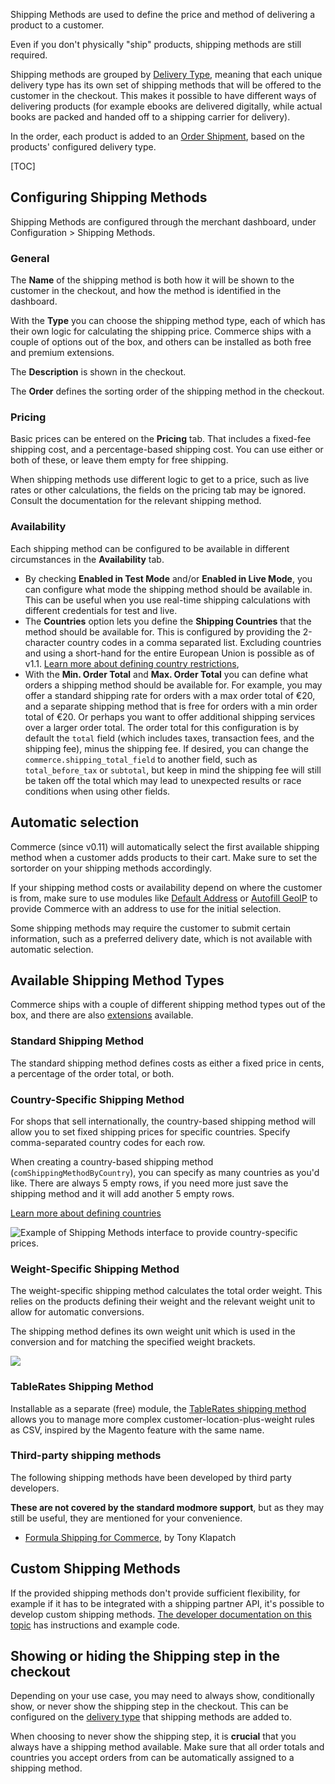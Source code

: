 Shipping Methods are used to define the price and method of delivering a product to a customer. 

Even if you don't physically "ship" products, shipping methods are still required.

Shipping methods are grouped by [Delivery Type](Delivery_Types), meaning that each unique delivery type has its own set of shipping methods that will be offered to the customer in the checkout. This makes it possible to have different ways of delivering products (for example ebooks are delivered digitally, while actual books are packed and handed off to a shipping carrier for delivery). 

In the order, each product is added to an [Order Shipment](Orders/Shipments), based on the products' configured delivery type.

[TOC]

## Configuring Shipping Methods

Shipping Methods are configured through the merchant dashboard, under Configuration > Shipping Methods. 

### General

The **Name** of the shipping method is both how it will be shown to the customer in the checkout, and how the method is identified in the dashboard. 

With the **Type** you can choose the shipping method type, each of which has their own logic for calculating the shipping price. Commerce ships with a couple of options out of the box, and others can be installed as both free and premium extensions. 

The **Description** is shown in the checkout. 

The **Order** defines the sorting order of the shipping method in the checkout. 

### Pricing 

Basic prices can be entered on the **Pricing** tab. That includes a fixed-fee shipping cost, and a percentage-based shipping cost. You can use either or both of these, or leave them empty for free shipping.

When shipping methods use different logic to get to a price, such as live rates or other calculations, the fields on the pricing tab may be ignored. Consult the documentation for the relevant shipping method.

### Availability

Each shipping method can be configured to be available in different circumstances in the **Availability** tab.

- By checking **Enabled in Test Mode** and/or **Enabled in Live Mode**, you can configure what mode the shipping method should be available in. This can be useful when you use real-time shipping calculations with different credentials for test and live. 
- The **Countries** option lets you define the **Shipping Countries** that the method should be available for. This is configured by providing the 2-character country codes in a comma separated list. Excluding countries and using a short-hand for the entire European Union is possible as of v1.1. [Learn more about defining country restrictions](Miscellaneous/Country_Restrictions),
- With the **Min. Order Total** and **Max. Order Total** you can define what orders a shipping method should be available for. For example, you may offer a standard shipping rate for orders with a max order total of €20, and a separate shipping method that is free for orders with a min order total of €20. Or perhaps you want to offer additional shipping services over a larger order total. The order total for this configuration is by default the `total` field (which includes taxes, transaction fees, and the shipping fee), minus the shipping fee. If desired, you can change the `commerce.shipping_total_field` to another field, such as `total_before_tax` or `subtotal`, but keep in mind the shipping fee will still be taken off the total which may lead to unexpected results or race conditions when using other fields. 

## Automatic selection

Commerce (since v0.11) will automatically select the first available shipping method when a customer adds products to their cart. Make sure to set the sortorder on your shipping methods accordingly.

If your shipping method costs or availability depend on where the customer is from, make sure to use modules like [Default Address](Modules/Cart/DefaultAddress) or [Autofill GeoIP](Modules/Cart/AutoFillGeoIP) to provide Commerce with an address to use for the initial selection. 

Some shipping methods may require the customer to submit certain information, such as a preferred delivery date, which is not available with automatic selection. 

## Available Shipping Method Types

Commerce ships with a couple of different shipping method types out of the box, and there are also [extensions](https://www.modmore.com/commerce/extensions/) available.

### Standard Shipping Method

The standard shipping method defines costs as either a fixed price in cents, a percentage of the order total, or both. 

### Country-Specific Shipping Method

For shops that sell internationally, the country-based shipping method will allow you to set fixed shipping prices for specific countries. Specify comma-separated country codes for each row. 

When creating a country-based shipping method (`comShippingMethodByCountry`), you can specify as many countries as you'd like. There are always 5 empty rows, if you need more just save the shipping method and it will add another 5 empty rows.

[Learn more about defining countries](Miscellaneous/Country_Restrictions)

![Example of Shipping Methods interface to provide country-specific prices.](../images/shipping/shipping-country-specific.jpg)

### Weight-Specific Shipping Method

The weight-specific shipping method calculates the total order weight. This relies on the products defining their weight and the relevant weight unit to allow for automatic conversions. 

The shipping method defines its own weight unit which is used in the conversion and for matching the specified weight brackets.
 
![](../images/shipping/shipping-weight-specific.jpg)

### TableRates Shipping Method

Installable as a separate (free) module, the [TableRates shipping method](Modules/Shipping/TableRates) allows you to manage more complex customer-location-plus-weight rules as CSV, inspired by the Magento feature with the same name.

### Third-party shipping methods

The following shipping methods have been developed by third party developers.  

**These are not covered by the standard modmore support**, but as they may still be useful, they are mentioned for your convenience.

- [Formula Shipping for Commerce](https://modx.com/extras/package/formulashippingforcommerce), by Tony Klapatch

## Custom Shipping Methods

If the provided shipping methods don't provide sufficient flexibility, for example if it has to be integrated with a shipping partner API, it's possible to develop custom shipping methods. [The developer documentation on this topic](Developer/Custom_Shipping_Methods) has instructions and example code. 

## Showing or hiding the Shipping step in the checkout

Depending on your use case, you may need to always show, conditionally show, or never show the shipping step in the checkout. This can be configured on the [delivery type](Delivery_Types) that shipping methods are added to. 

When choosing to never show the shipping step, it is **crucial** that you always have a shipping method available. Make sure that all order totals and countries you accept orders from can be automatically assigned to a shipping method. 

